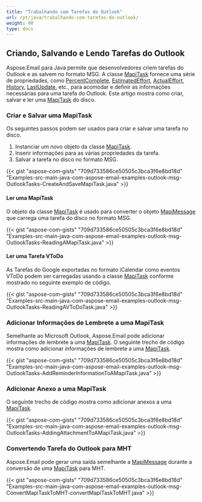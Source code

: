 ```yaml
---
title: "Trabalhando com Tarefas do Outlook"
url: /pt/java/trabalhando-com-tarefas-do-outlook/
weight: 90
type: docs
---
```


## **Criando, Salvando e Lendo Tarefas do Outlook**

Aspose.Email para Java permite que desenvolvedores criem tarefas do Outlook e as salvem no formato MSG. A classe [MapiTask](https://reference.aspose.com/email/java/com.aspose.email/mapitask/) fornece uma série de propriedades, como [PercentComplete](https://reference.aspose.com/email/java/com.aspose.email/mapitask/#getPercentComplete--), [EstimatedEffort](https://reference.aspose.com/email/java/com.aspose.email/mapitask/#getEstimatedEffort--), [ActualEffort](https://reference.aspose.com/email/java/com.aspose.email/mapitask/#getActualEffort--), [History](https://reference.aspose.com/email/java/com.aspose.email/mapitask/#getHistory--), [LastUpdate](https://reference.aspose.com/email/java/com.aspose.email/mapitask/#getLastUpdate--), etc., para acomodar e definir as informações necessárias para uma tarefa do Outlook. Este artigo mostra como criar, salvar e ler uma [MapiTask](https://reference.aspose.com/email/java/com.aspose.email/mapitask/) do disco.

### **Criar e Salvar uma MapiTask**

Os seguintes passos podem ser usados para criar e salvar uma tarefa no disco.

1. Instanciar um novo objeto da classe [MapiTask](https://reference.aspose.com/email/java/com.aspose.email/mapitask/).
1. Inserir informações para as várias propriedades da tarefa.
1. Salvar a tarefa no disco no formato MSG.

{{< gist "aspose-com-gists" "709d733586ce50505c3bca3f6e8bd18d" "Examples-src-main-java-com-aspose-email-examples-outlook-msg-OutlookTasks-CreateAndSaveMapiTask.java" >}}

#### **Ler uma MapiTask**

O objeto da classe [MapiTask](https://reference.aspose.com/email/java/com.aspose.email/mapitask/) é usado para converter o objeto [MapiMessage](https://reference.aspose.com/email/java/com.aspose.email/mapimessage/) que carrega uma tarefa do disco no formato MSG.

{{< gist "aspose-com-gists" "709d733586ce50505c3bca3f6e8bd18d" "Examples-src-main-java-com-aspose-email-examples-outlook-msg-OutlookTasks-ReadingAMapiTask.java" >}}

#### **Ler uma Tarefa VToDo**

As Tarefas do Google exportadas no formato iCalendar como eventos VToDo podem ser carregadas usando a classe [MapiTask](https://reference.aspose.com/email/java/com.aspose.email/mapitask/) conforme mostrado no seguinte exemplo de código.

{{< gist "aspose-com-gists" "709d733586ce50505c3bca3f6e8bd18d" "Examples-src-main-java-com-aspose-email-examples-outlook-msg-OutlookTasks-ReadingAVToDoTask.java" >}}

### **Adicionar Informações de Lembrete a uma MapiTask**

Semelhante ao Microsoft Outlook, Aspose.Email pode adicionar informações de lembrete a uma [MapiTask](https://reference.aspose.com/email/java/com.aspose.email/mapitask/). O seguinte trecho de código mostra como adicionar informações de lembrete a uma [MapiTask](https://reference.aspose.com/email/java/com.aspose.email/mapitask/).

{{< gist "aspose-com-gists" "709d733586ce50505c3bca3f6e8bd18d" "Examples-src-main-java-com-aspose-email-examples-outlook-msg-OutlookTasks-AddReminderInformationToAMapiTask.java" >}}

### **Adicionar Anexo a uma MapiTask**

O seguinte trecho de código mostra como adicionar anexos a uma [MapiTask](https://reference.aspose.com/email/java/com.aspose.email/mapitask/).

{{< gist "aspose-com-gists" "709d733586ce50505c3bca3f6e8bd18d" "Examples-src-main-java-com-aspose-email-examples-outlook-msg-OutlookTasks-AddingAttachmentToAMapiTask.java" >}}

### **Convertendo Tarefa do Outlook para MHT**

Aspose.Email pode gerar uma saída semelhante a [MapiMessage](https://reference.aspose.com/email/java/com.aspose.email/mapimessage/) durante a conversão de uma [MapiTask](https://reference.aspose.com/email/java/com.aspose.email/mapitask/) para MHT.

{{< gist "aspose-com-gists" "709d733586ce50505c3bca3f6e8bd18d" "Examples-src-main-java-com-aspose-email-examples-outlook-msg-ConvertMapiTaskToMHT-convertMapiTaskToMHT.java" >}}